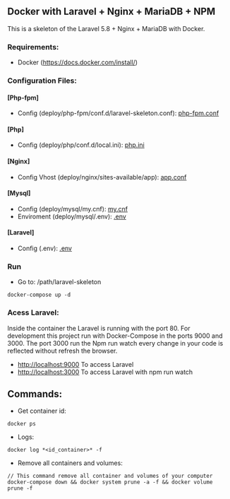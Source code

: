 ## Docker with Laravel + Nginx + MariaDB + NPM

This is a skeleton of the Laravel 5.8 + Nginx + MariaDB with Docker.

### Requirements: 

- Docker (https://docs.docker.com/install/)

### Configuration Files:

#### [Php-fpm]

- Config (deploy/php-fpm/conf.d/laravel-skeleton.conf): [php-fpm.conf](deploy/php-fpm/conf.d/laravel-skeleton.conf)

#### [Php]

- Config (deploy/php/conf.d/local.ini): [php.ini](deploy/php/conf.d/local.ini)

#### [Nginx] 

- Config Vhost (deploy/nginx/sites-available/app): [app.conf](deploy/nginx/sites-available/app)

#### [Mysql]

- Config (deploy/mysql/my.cnf): [my.cnf](deploy/mysql/my.cnf)
- Enviroment (deploy/mysql/.env): [.env](deploy/mysql/.env)

#### [Laravel]

- Config (.env): [.env](.env)

### Run

- Go to: /path/laravel-skeleton
```
docker-compose up -d
```

### Acess Laravel:

Inside the container the Laravel is running with the port 80.
For development this project run with Docker-Compose in the ports 9000 and 3000.
The port 3000 run the Npm run watch every change in your code is reflected without refresh the browser.

- [http://localhost:9000](http://localhost:9000) To access Laravel
- [http://localhost:3000](http://localhost:3000) To access Laravel with npm run watch


## Commands:

- Get container id: 
```
docker ps
```
- Logs: 
```
docker log *<id_container>* -f
```
- Remove all containers and volumes: 
```
// This command remove all container and volumes of your computer
docker-compose down && docker system prune -a -f && docker volume prune -f
```



